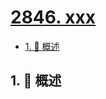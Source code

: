 # [2846. xxx](https://github.com/Tdahuyou/TNotes.leetcode/tree/main/notes/2846.%20xxx)

<!-- region:toc -->

- [1. 📝 概述](#1--概述)

<!-- endregion:toc -->

## 1. 📝 概述
